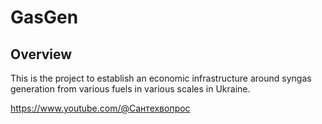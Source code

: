 # GasGen

## Overview

This is the project to establish an economic infrastructure around syngas generation from various fuels in various scales in Ukraine.

https://www.youtube.com/@Сантехвопрос